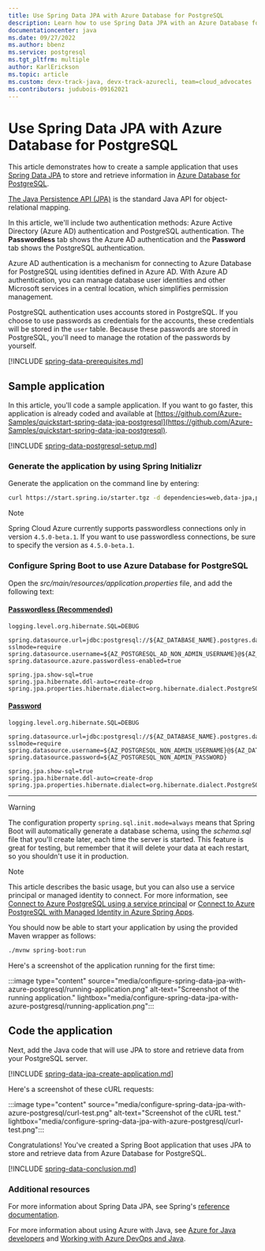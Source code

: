 ```yaml
---
title: Use Spring Data JPA with Azure Database for PostgreSQL
description: Learn how to use Spring Data JPA with an Azure Database for PostgreSQL database.
documentationcenter: java
ms.date: 09/27/2022
ms.author: bbenz
ms.service: postgresql
ms.tgt_pltfrm: multiple
author: KarlErickson
ms.topic: article
ms.custom: devx-track-java, devx-track-azurecli, team=cloud_advocates
ms.contributors: judubois-09162021
---
```


# Use Spring Data JPA with Azure Database for PostgreSQL

This article demonstrates how to create a sample application that uses [Spring Data JPA](https://spring.io/projects/spring-data-jpa) to store and retrieve information in [Azure Database for PostgreSQL](/azure/postgresql/).

[The Java Persistence API (JPA)](https://en.wikipedia.org/wiki/Java_Persistence_API) is the standard Java API for object-relational mapping.

In this article, we'll include two authentication methods: Azure Active Directory (Azure AD) authentication and PostgreSQL authentication. The **Passwordless** tab shows the Azure AD authentication and the **Password** tab shows the PostgreSQL authentication.

Azure AD authentication is a mechanism for connecting to Azure Database for PostgreSQL using identities defined in Azure AD. With Azure AD authentication, you can manage database user identities and other Microsoft services in a central location, which simplifies permission management.

PostgreSQL authentication uses accounts stored in PostgreSQL. If you choose to use passwords as credentials for the accounts, these credentials will be stored in the `user` table. Because these passwords are stored in PostgreSQL, you'll need to manage the rotation of the passwords by yourself.

[!INCLUDE [spring-data-prerequisites.md](includes/spring-data-prerequisites.md)]

## Sample application

In this article, you'll code a sample application. If you want to go faster, this application is already coded and available at [https://github.com/Azure-Samples/quickstart-spring-data-jpa-postgresql](https://github.com/Azure-Samples/quickstart-spring-data-jpa-postgresql).

[!INCLUDE [spring-data-postgresql-setup.md](includes/spring-data-postgresql-setup.md)]

### Generate the application by using Spring Initializr

Generate the application on the command line by entering:

```bash
curl https://start.spring.io/starter.tgz -d dependencies=web,data-jpa,postgresql,azure-support -d baseDir=azure-database-workshop -d bootVersion=2.7.3 -d javaVersion=1.8 | tar -xzvf -
```

> [!NOTE]
> Spring Cloud Azure currently supports passwordless connections only in version `4.5.0-beta.1`. If you want to use passwordless connections, be sure to specify the version as `4.5.0-beta.1`.

### Configure Spring Boot to use Azure Database for PostgreSQL

Open the *src/main/resources/application.properties* file, and add the following text:

#### [Passwordless (Recommended)](#tab/passwordless)

```properties
logging.level.org.hibernate.SQL=DEBUG

spring.datasource.url=jdbc:postgresql://${AZ_DATABASE_NAME}.postgres.database.azure.com:5432/demo?sslmode=require
spring.datasource.username=${AZ_POSTGRESQL_AD_NON_ADMIN_USERNAME}@${AZ_DATABASE_NAME}
spring.datasource.azure.passwordless-enabled=true

spring.jpa.show-sql=true
spring.jpa.hibernate.ddl-auto=create-drop
spring.jpa.properties.hibernate.dialect=org.hibernate.dialect.PostgreSQLDialect
```

#### [Password](#tab/password)

```properties
logging.level.org.hibernate.SQL=DEBUG

spring.datasource.url=jdbc:postgresql://${AZ_DATABASE_NAME}.postgres.database.azure.com:5432/demo?sslmode=require
spring.datasource.username=${AZ_POSTGRESQL_NON_ADMIN_USERNAME}@${AZ_DATABASE_NAME}
spring.datasource.password=${AZ_POSTGRESQL_NON_ADMIN_PASSWORD}

spring.jpa.show-sql=true
spring.jpa.hibernate.ddl-auto=create-drop
spring.jpa.properties.hibernate.dialect=org.hibernate.dialect.PostgreSQLDialect
```

---

> [!WARNING]
> The configuration property `spring.sql.init.mode=always` means that Spring Boot will automatically generate a database schema, using the *schema.sql* file that you'll create later, each time the server is started. This feature is great for testing, but remember that it will delete your data at each restart, so you shouldn't use it in production.

> [!NOTE]
> This article describes the basic usage, but you can also use a service principal or managed identity to connect. For more information, see [Connect to Azure PostgreSQL using a service principal](spring-cloud-azure.md#connect-to-azure-postgresql-using-a-service-principal) or [Connect to Azure PostgreSQL with Managed Identity in Azure Spring Apps](spring-cloud-azure.md#connect-to-azure-postgresql-with-managed-identity-in-azure-spring-apps).

You should now be able to start your application by using the provided Maven wrapper as follows:

```bash
./mvnw spring-boot:run
```

Here's a screenshot of the application running for the first time:

:::image type="content" source="media/configure-spring-data-jpa-with-azure-postgresql/running-application.png" alt-text="Screenshot of the running application." lightbox="media/configure-spring-data-jpa-with-azure-postgresql/running-application.png":::

## Code the application

Next, add the Java code that will use JPA to store and retrieve data from your PostgreSQL server.

[!INCLUDE [spring-data-jpa-create-application.md](includes/spring-data-jpa-create-application.md)]

Here's a screenshot of these cURL requests:

:::image type="content" source="media/configure-spring-data-jpa-with-azure-postgresql/curl-test.png" alt-text="Screenshot of the cURL test." lightbox="media/configure-spring-data-jpa-with-azure-postgresql/curl-test.png":::

Congratulations! You've created a Spring Boot application that uses JPA to store and retrieve data from Azure Database for PostgreSQL.

[!INCLUDE [spring-data-conclusion.md](includes/spring-data-conclusion.md)]

### Additional resources

For more information about Spring Data JPA, see Spring's [reference documentation](https://docs.spring.io/spring-data/jpa/docs/current/reference/html/#reference).

For more information about using Azure with Java, see [Azure for Java developers](../index.yml) and [Working with Azure DevOps and Java](/azure/devops/).
